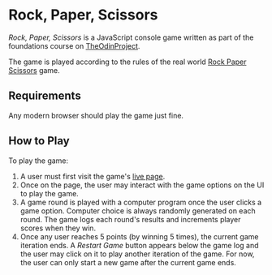 # Rock, Paper, Scissors

_Rock, Paper, Scissors_ is a JavaScript console game written as part of the foundations course on [TheOdinProject](https://theodinproject.com).

The game is played according to the rules of the real world [Rock Paper Scissors](https://www.wikihow.com/Play-Rock,-Paper,-Scissors) game.

## Requirements

Any modern browser should play the game just fine.

## How to Play
To play the game:
1. A user must first visit the game's [live page](https://ternamdoo.github.io/odin-rock-paper-scissors/).
2. Once on the page, the user may interact with the game options on the UI to play the game.
3. A game round is played with a computer program once the user clicks a game option. Computer choice is always randomly generated on each round. The game logs each round's results and increments player scores when they win.
4. Once any user reaches 5 points (by winning 5 times), the current game iteration ends. A _Restart Game_ button appears below the game log and the user may click on it to play another iteration of the game. For now, the user can only start a new game after the current game ends.